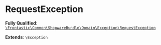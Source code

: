 #  RequestException

**Fully Qualified**: [`\Frontastic\Common\ShopwareBundle\Domain\Exception\RequestException`](../../../../../src/php/ShopwareBundle/Domain/Exception/RequestException.php)

**Extends**: `\Exception`

